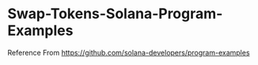 # Swap-Tokens-Solana-Program-Examples

Reference From https://github.com/solana-developers/program-examples
